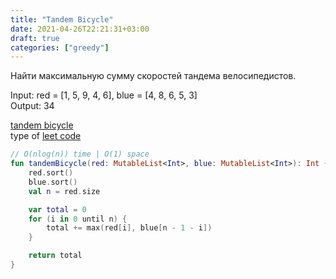 ```yaml
---
title: "Tandem Bicycle"
date: 2021-04-26T22:21:31+03:00
draft: true
categories: ["greedy"]
---
```


Найти максимальную сумму скоростей тандема велосипедистов.

Input: red = [1, 5, 9, 4, 6], blue = [4, 8, 6, 5, 3] \
Output: 34

[tandem bicycle](https://github.com/solairerove/algs4-leprosorium/blob/master/src/main/kotlin/com/github/solairerove/algs4/leprosorium/greedy/TandemBicycle.kt) \
type of [leet code](https://leetcode.com/problems/height-checker/)

```kotlin
// O(nlog(n)) time | O(1) space
fun tandemBicycle(red: MutableList<Int>, blue: MutableList<Int>): Int {
    red.sort()
    blue.sort()
    val n = red.size

    var total = 0
    for (i in 0 until n) {
        total += max(red[i], blue[n - 1 - i])
    }

    return total
}
```
